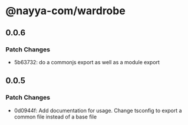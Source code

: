 # @nayya-com/wardrobe

## 0.0.6

### Patch Changes

- 5b63732: do a commonjs export as well as a module export

## 0.0.5

### Patch Changes

- 0d0944f: Add documentation for usage. Change tsconfig to export a common file instead of a base file
